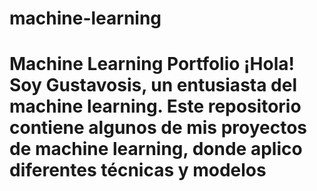 # machine-learning
# Machine Learning Portfolio  ¡Hola! Soy Gustavosis, un entusiasta del machine learning. Este repositorio contiene algunos de mis proyectos de machine learning, donde aplico diferentes técnicas y modelos 

